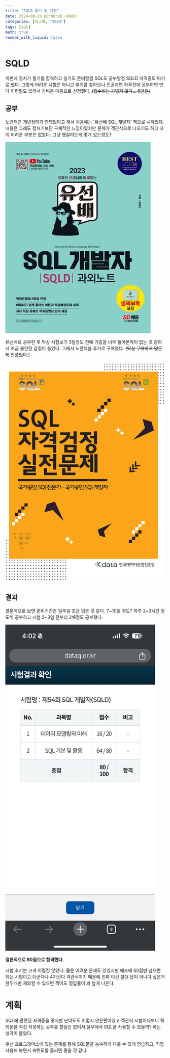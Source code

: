 ```yaml
---
title: "SQLD 후기 및 계획"
date: 2024-09-20 00:00:00 +0800
categories: [회고록, "2024"]
tags: [sql]
math: true
render_with_liquid: false
---
```


# SQLD

이번에 정처기 필기를 합격하고 실기도 준비할겸 SQL도 공부할겸 SQLD 자격증도 따기로 했다. 그렇게 어려운 시험은 아니고 후기를 찾아보니 전공자면 하루전에 공부하면 딴다 이런말도 있어서 가벼운 마음으로 신청했다. ~~(접수비는 가볍지 않다... 5만원)~~

## 공부

노란책은 개념정리가 안돼있다고 해서 처음에는 '유선배 SQL 개발자' 책으로 시작했다. 내용은 그래도 정처기보단 구체적인 느낌이였지만 문제가 객관식으로 나오기도 하고 크게 어려운 부분은 없었다. 그냥 헷갈리는게 몇개 있는정도?

 ![1](/assets/img/sqld1.jpg)

유선배로 공부한 후 막상 시험보기 3일정도 전에 기출을 너무 풀어본적이 없는 것 같아서 조금 불안한 감정이 들었다. 그래서 노란책을 추가로 구매했다. ~~(막상 구매하고 몇문제 안풀었다.)~~

 ![1](/assets/img/sqld2.jpg)

 ## 결과

 결론적으로 보면 준비기간은 일주일 조금 넘은 것 같다. 7~10일 정도? 하루 2~3시간 정도씩 공부하고 시험 2~3일 전부터 2배정도 공부했다.

 ![1](/assets/img/sqld3.jpg)

 **결론적으로 80점으로 합격했다.**

 시험 후기는 크게 어렵진 않았다. 물론 어려운 문제도 있었지만 애초에 60점만 넘으면 되는 시험이고 더군다나 4지선다 객관식이기 때문에 진짜 이건 절대 답이 아니다 싶은거 한두개만 제외할 수 있으면 찍어도 정답률이 꽤 높게 나온다.

 # 계획

 SQL에 관련된 자격증을 땃지만 난이도도 어렵지 않은편이였고 객관식 시험이다보니 쿼리문을 직접 작성하는 공부를 할일은 없어서 실무에서 SQL을 사용할 수 있을까? 하는 생각이 들었다.

 우선 프로그래머스에 있는 문제를 통해 SQL문을 능숙하게 다룰 수 있게 연습하고, 직접 사용해 보면서 숙련도를 올리면 좋을 것 같다.